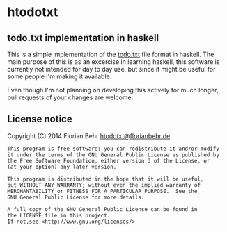 # htodotxt
## todo.txt implementation in haskell

This is a simple implementation of the [todo.txt](http://todotxt.com/) file
format in haskell.
The main purpose of this is as an excercise in learning haskell, this software
is currently
not intended for day to day use, but since it might be useful for some
people I'm making it available.

Even though I'm not planning on developing this actively for much longer, pull
requests of your changes are
welcome.

## License notice

Copyright (C) 2014  Florian Behr <htodotxt@florianbehr.de>

    This program is free software: you can redistribute it and/or modify
    it under the terms of the GNU General Public License as published by
    the Free Software Foundation, either version 3 of the License, or
    (at your option) any later version.

    This program is distributed in the hope that it will be useful,
    but WITHOUT ANY WARRANTY; without even the implied warranty of
    MERCHANTABILITY or FITNESS FOR A PARTICULAR PURPOSE.  See the
    GNU General Public License for more details.

    A full copy of the GNU General Public License can be found in
	the LICENSE file in this project.
	If not,see <http://www.gnu.org/licenses/>

